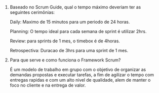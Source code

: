 1. Baseado no Scrum Guide, qual o tempo máximo deveriam ter as seguintes
cerimônias: 

    Daily: Maximo de 15 minutos para um periodo de 24 horas.

    Planning: O tempo ideal para cada semana de sprint é utilizar 2hrs.

    Review: para sprints de 1 mes, o timebox é de 4horas.

    Retrospectiva: Duracao de 3hrs para uma sprint de 1 mes.

2. Para que serve e como funciona o Framework Scrum?

   É um modelo de trabalho em grupo com o objetivo de organizar as demandas propostas e executar tarefas, a fim de agilizar o tempo com entregas rapidas e com um alto nivel de qualidade, alem de manter o foco no cliente e na entrega de valor.

